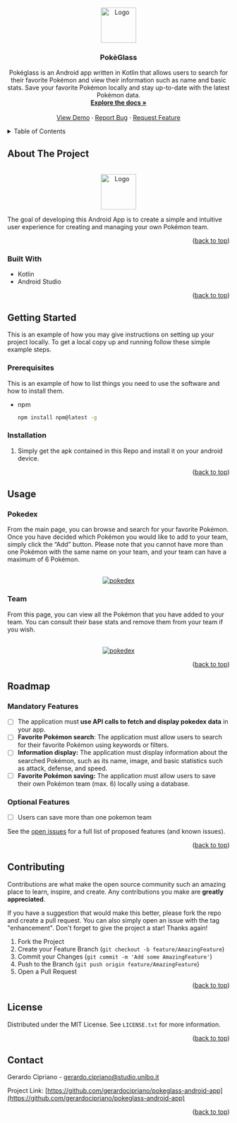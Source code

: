 <!-- Improved compatibility of back to top link: See: https://github.com/othneildrew/Best-README-Template/pull/73 -->
<a name="readme-top"></a>
<!--
*** Thanks for checking out the Best-README-Template. If you have a suggestion
*** that would make this better, please fork the repo and create a pull request
*** or simply open an issue with the tag "enhancement".
*** Don't forget to give the project a star!
*** Thanks again! Now go create something AMAZING! :D
-->





<!-- PROJECT LOGO -->
<br />
<div align="center">
  <a href="https://github.com/gerardocipriano/pokeglass-android-app">
    <img src="app/src/main/res/playstore-icon.png" alt="Logo" width="80" height="80">
  </a>

<h3 align="center">PokèGlass</h3>

  <p align="center">
    Pokéglass is an Android app written in Kotlin that allows users to search for their favorite Pokémon and view their information such as name and basic stats. Save your favorite Pokémon locally and stay up-to-date with the latest Pokémon data.
    <br />
    <a href="https://github.com/gerardocipriano/pokeglass-android-app"><strong>Explore the docs »</strong></a>
    <br />
    <br />
    <a href="https://github.com/gerardocipriano/pokeglass-android-app">View Demo</a>
    ·
    <a href="https://github.com/gerardocipriano/pokeglass-android-app/issues">Report Bug</a>
    ·
    <a href="https://github.com/gerardocipriano/pokeglass-android-app/issues">Request Feature</a>
  </p>
</div>



<!-- TABLE OF CONTENTS -->
<details>
  <summary>Table of Contents</summary>
  <ol>
    <li>
      <a href="#about-the-project">About The Project</a>
      <ul>
        <li><a href="#built-with">Built With</a></li>
      </ul>
    </li>
    <li>
      <a href="#getting-started">Getting Started</a>
      <ul>
        <li><a href="#prerequisites">Prerequisites</a></li>
        <li><a href="#installation">Installation</a></li>
      </ul>
    </li>
    <li><a href="#usage">Usage</a></li>
    <li><a href="#roadmap">Roadmap</a></li>
    <li><a href="#contributing">Contributing</a></li>
    <li><a href="#license">License</a></li>
    <li><a href="#contact">Contact</a></li>
    <li><a href="#acknowledgments">Acknowledgments</a></li>
  </ol>
</details>



<!-- ABOUT THE PROJECT -->
## About The Project

<br />
<div align="center">
  <a href="https://github.com/gerardocipriano/pokeglass-android-app">
    <img src="app/src/main/res/playstore-icon.png" alt="Logo" width="80" height="80">
  </a>
</div>

The goal of developing this Android App is to create a simple and intuitive user experience for creating and managing your own Pokémon team.

<p align="right">(<a href="#readme-top">back to top</a>)</p>



### Built With

- Kotlin
- Android Studio


<p align="right">(<a href="#readme-top">back to top</a>)</p>



<!-- GETTING STARTED -->
## Getting Started

This is an example of how you may give instructions on setting up your project locally.
To get a local copy up and running follow these simple example steps.

### Prerequisites

This is an example of how to list things you need to use the software and how to install them.
* npm
  ```sh
  npm install npm@latest -g
  ```

### Installation

1. Simply get the apk contained in this Repo and install it on your android device.

<p align="right">(<a href="#readme-top">back to top</a>)</p>



<!-- USAGE EXAMPLES -->
## Usage

### Pokedex

From the main page, you can browse and search for your favorite Pokémon. Once you have decided which Pokémon you would like to add to your team, simply click the “Add” button. Please note that you cannot have more than one Pokémon with the same name on your team, and your team can have a maximum of 6 Pokémon.

<br />
<div align="center">
  <a href="https://github.com/gerardocipriano/pokeglass-android-app">
    <img src="app/src/main/res/pokedexactivity.jpg" alt="pokedex" >
  </a>
</div>

### Team

From this page, you can view all the Pokémon that you have added to your team. You can consult their base stats and remove them from your team if you wish.

<br />
<div align="center">
  <a href="https://github.com/gerardocipriano/pokeglass-android-app">
    <img src="app/src/main/res/teamactivity.jpg" alt="pokedex" >
  </a>
</div>

<p align="right">(<a href="#readme-top">back to top</a>)</p>



<!-- ROADMAP -->
## Roadmap

### Mandatory Features

- [ ] The application must<b> use API calls to fetch and display  pokedex data</b> in your app.
- [ ] <b>Favorite Pokémon search</b>: The application must allow users to search for their favorite Pokémon using keywords or filters.
- [ ] <b>Information display:</b> The application must display information about the searched Pokémon, such as its name, image, and basic statistics such as attack, defense, and speed.
- [ ] <b>Favorite Pokémon saving:</b> The application must allow users to save their own Pokémon team (max. 6) locally using a database.

### Optional Features

- [ ] Users can save more than one pokemon team 

See the [open issues](https://github.com/gerardocipriano/pokeglass-android-app/issues) for a full list of proposed features (and known issues).

<p align="right">(<a href="#readme-top">back to top</a>)</p>



<!-- CONTRIBUTING -->
## Contributing

Contributions are what make the open source community such an amazing place to learn, inspire, and create. Any contributions you make are **greatly appreciated**.

If you have a suggestion that would make this better, please fork the repo and create a pull request. You can also simply open an issue with the tag "enhancement".
Don't forget to give the project a star! Thanks again!

1. Fork the Project
2. Create your Feature Branch (`git checkout -b feature/AmazingFeature`)
3. Commit your Changes (`git commit -m 'Add some AmazingFeature'`)
4. Push to the Branch (`git push origin feature/AmazingFeature`)
5. Open a Pull Request

<p align="right">(<a href="#readme-top">back to top</a>)</p>



<!-- LICENSE -->
## License

Distributed under the MIT License. See `LICENSE.txt` for more information.

<p align="right">(<a href="#readme-top">back to top</a>)</p>



<!-- CONTACT -->
## Contact

Gerardo Cipriano - gerardo.cipriano@studio.unibo.it

Project Link: [https://github.com/gerardocipriano/pokeglass-android-app](https://github.com/gerardocipriano/pokeglass-android-app)

<p align="right">(<a href="#readme-top">back to top</a>)</p>



<!-- MARKDOWN LINKS & IMAGES -->
<!-- https://www.markdownguide.org/basic-syntax/#reference-style-links -->
[contributors-shield]: https://img.shields.io/github/contributors/github_username/repo_name.svg?style=for-the-badge
[contributors-url]: https://github.com/gerardocipriano/pokeglass-android-app/graphs/contributors
[forks-shield]: https://img.shields.io/github/forks/github_username/repo_name.svg?style=for-the-badge
[forks-url]: https://github.com/gerardocipriano/pokeglass-android-app/network/members
[stars-shield]: https://img.shields.io/github/stars/github_username/repo_name.svg?style=for-the-badge
[stars-url]: https://github.com/gerardocipriano/pokeglass-android-app/stargazers
[issues-shield]: https://img.shields.io/github/issues/github_username/repo_name.svg?style=for-the-badge
[issues-url]: https://github.com/gerardocipriano/pokeglass-android-app/issues
[license-shield]: https://img.shields.io/github/license/github_username/repo_name.svg?style=for-the-badge
[license-url]: https://github.com/gerardocipriano/pokeglass-android-app/blob/master/LICENSE.txt
[linkedin-shield]: https://img.shields.io/badge/-LinkedIn-black.svg?style=for-the-badge&logo=linkedin&colorB=555
[linkedin-url]: https://linkedin.com/in/linkedin_username
[product-screenshot]: images/screenshot.png
[Next.js]: https://img.shields.io/badge/next.js-000000?style=for-the-badge&logo=nextdotjs&logoColor=white
[Next-url]: https://nextjs.org/
[React.js]: https://img.shields.io/badge/React-20232A?style=for-the-badge&logo=react&logoColor=61DAFB
[React-url]: https://reactjs.org/
[Vue.js]: https://img.shields.io/badge/Vue.js-35495E?style=for-the-badge&logo=vuedotjs&logoColor=4FC08D
[Vue-url]: https://vuejs.org/
[Angular.io]: https://img.shields.io/badge/Angular-DD0031?style=for-the-badge&logo=angular&logoColor=white
[Angular-url]: https://angular.io/
[Svelte.dev]: https://img.shields.io/badge/Svelte-4A4A55?style=for-the-badge&logo=svelte&logoColor=FF3E00
[Svelte-url]: https://svelte.dev/
[Laravel.com]: https://img.shields.io/badge/Laravel-FF2D20?style=for-the-badge&logo=laravel&logoColor=white
[Laravel-url]: https://laravel.com
[Bootstrap.com]: https://img.shields.io/badge/Bootstrap-563D7C?style=for-the-badge&logo=bootstrap&logoColor=white
[Bootstrap-url]: https://getbootstrap.com
[JQuery.com]: https://img.shields.io/badge/jQuery-0769AD?style=for-the-badge&logo=jquery&logoColor=white
[JQuery-url]: https://jquery.com 
